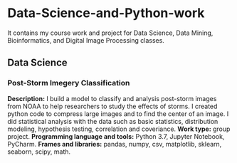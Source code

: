 # Data-Science-and-Python-work
It contains my course work and project for Data Science, Data Mining, Bioinformatics, and Digital Image Processing classes.

## Data Science
### Post-Storm Imegery Classification
**Description:** I build a model to classify and analysis post-storm images from NOAA to help researchers to study the effects of storms. I created python code to compress large images and to find the center of an image. I did statistical analysis with the data such as basic statistics, distribution modeling, hypothesis testing, correlation and coveriance.
**Work type:** group project.
**Programming language and tools:** Python 3.7, Jupyter Notebook, PyCharm.
**Frames and libraries:** pandas, numpy, csv, matplotlib, sklearn, seaborn, scipy, math.

